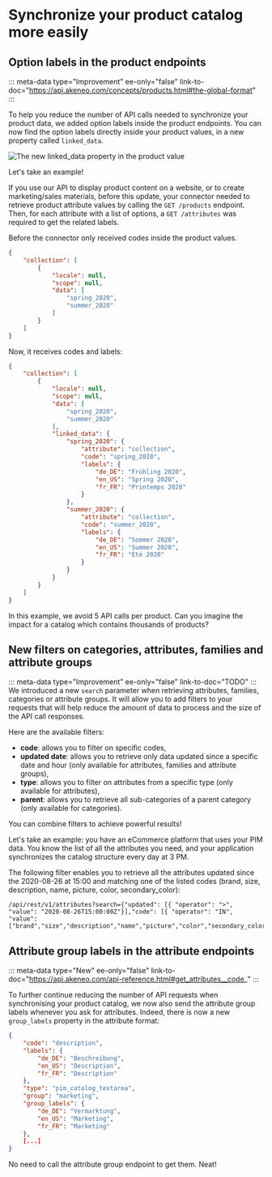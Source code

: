 # Synchronize your product catalog more easily

## Option labels in the product endpoints
::: meta-data type="Improvement" ee-only="false" link-to-doc="https://api.akeneo.com/concepts/products.html#the-global-format"
:::

To help you reduce the number of API calls needed to synchronize your product data, we added option labels inside the product endpoints. You can now find the option labels directly inside your product values, in a new property called `linked_data`.

![The new `linked_data` property in the product value](../img/linked_data_new_property.png)

Let's take an example!

If you use our API to display product content on a website, or to create marketing/sales materials, before this update, your connector needed to retrieve product attribute values by calling the `GET /products` endpoint. Then, for each attribute with a list of options, a `GET /attributes` was required to get the related labels.

Before the connector only received codes inside the product values.

```json
{
    "collection": [
        {
            "locale": null,
            "scope": null,
            "data": [
                "spring_2020",
                "summer_2020"
            ]
        }
    ]
}
```

Now, it receives codes and labels:

```json
{
    "collection": [
        {
            "locale": null,
            "scope": null,
            "data": [
                "spring_2020",
                "summer_2020"
            ],
            "linked_data": {
                "spring_2020": {
                    "attribute": "collection",
                    "code": "spring_2020",
                    "labels": {
                        "de_DE": "Frühling 2020",
                        "en_US": "Spring 2020",
                        "fr_FR": "Printemps 2020"
                    }
                },
                "summer_2020": {
                    "attribute": "collection",
                    "code": "summer_2020",
                    "labels": {
                        "de_DE": "Sommer 2020",
                        "en_US": "Summer 2020",
                        "fr_FR": "Été 2020"
                    }
                }
            }
        }
    ]
}
```

In this example, we avoid 5 API calls per product. Can you imagine the impact for a catalog which contains thousands of products?

## New filters on categories, attributes, families and attribute groups
::: meta-data type="Improvement" ee-only="false" link-to-doc="TODO"
:::
We introduced a new `search` parameter when retrieving attributes, families, categories or attribute groups. It will allow you to add filters to your requests that will help reduce the amount of data to process and the size of the API call responses.

Here are the available filters:
- **code**: allows you to filter on specific codes,
- **updated date**: allows you to retrieve only data updated since a specific date and hour (only available for attributes, families and attribute groups),
- **type**: allows you to filter on attributes from a specific type (only available for attributes),
- **parent**: allows you to retrieve all sub-categories of a parent category (only available for categories).

You can combine filters to achieve powerful results!

Let's take an example: you have an eCommerce platform that uses your PIM data. You know the list of all the attributes you need, and your application synchronizes the catalog structure every day at 3 PM.  

The following filter enables you to retrieve all the attributes updated since the 2020-08-26 at 15:00 and matching one of the listed codes (brand, size, description, name, picture, color, secondary_color):

```
/api/rest/v1/attributes?search={"updated": [{ "operator": ">", "value": "2020-08-26T15:00:00Z"}],"code": [{ "operator": "IN", "value": ["brand","size","description","name","picture","color","secondary_color"]}]
```

## Attribute group labels in the attribute endpoints  
::: meta-data type="New" ee-only="false" link-to-doc="https://api.akeneo.com/api-reference.html#get_attributes__code_"
:::

To further continue reducing the number of API requests when synchronising your product catalog, we now also send the attribute group labels whenever you ask for attributes. Indeed, there is now a new `group_labels` property in the attribute format:
```json
{
    "code": "description",
    "labels": {
        "de_DE": "Beschreibung",
        "en_US": "Description",
        "fr_FR": "Description"
    },
    "type": "pim_catalog_textarea",
    "group": "marketing",
    "group_labels": {
        "de_DE": "Vermarktung",
        "en_US": "Marketing",
        "fr_FR": "Marketing"
    },
    [...]
}
```
No need to call the attribute group endpoint to get them. Neat!


